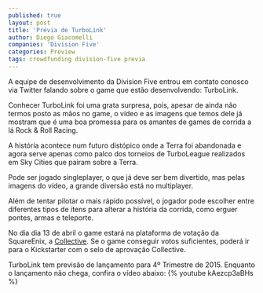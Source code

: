 ```yaml
---
published: true
layout: post
title: 'Prévia de TurboLink'
author: Diego Giacomelli
companies: 'Division Five'
categories: Preview
tags: crowdfunding division-five previa
---
```

A equipe de desenvolvimento da Division Five entrou em contato conosco via Twitter falando sobre o game que estão desenvolvendo: TurboLink.

Conhecer TurboLink foi uma grata surpresa, pois, apesar de ainda não termos posto as mãos no game, o vídeo e as imagens que temos dele já mostram que é uma boa promessa para os amantes de games de corrida a lá Rock & Roll Racing.

A história acontece num futuro distópico onde a Terra foi abandonada e agora serve apenas como palco dos torneios de TurboLeague realizados em Sky Cities que pairam sobre a Terra.

Pode ser jogado singleplayer, o que já deve ser bem divertido, mas pelas imagens do vídeo, a grande diversão está no multiplayer.

Além de tentar pilotar o mais rápido possível, o jogador pode escolher entre diferentes tipos de itens para alterar a história da corrida, como erguer pontes, armas e teleporte. 

No dia dia 13 de abril o game estará na plataforma de votação da SquareEnix, a [Collective](http://collective.square-enix.com/projects). Se o game conseguir votos suficientes, poderá ir para o Kickstarter com o selo de aprovação Collective.

TurboLink tem previsão de lançamento para 4º Trimestre de 2015. Enquanto o lançamento não chega, confira o vídeo abaixo:
{% youtube kAezcp3aBHs %}